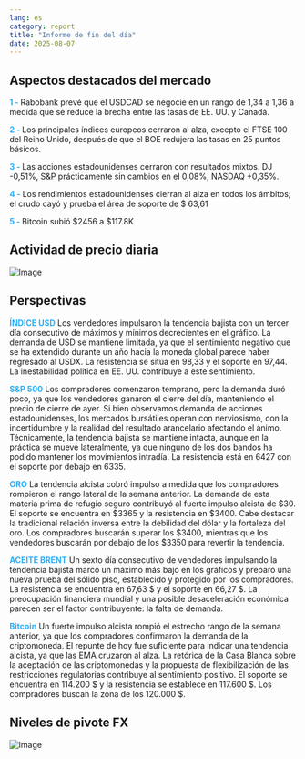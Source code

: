 ```yaml
---
lang: es
category: report
title: "Informe de fin del día"
date: 2025-08-07
---
```



<h2>Aspectos destacados del mercado</h2>
<strong style="color: #2caef7;">1 - </strong> Rabobank prevé que el USDCAD se negocie en un rango de 1,34 a 1,36 a medida que se reduce la brecha entre las tasas de EE. UU. y Canadá.

<strong style="color: #2caef7;">2 - </strong> Los principales índices europeos cerraron al alza, excepto el FTSE 100 del Reino Unido, después de que el BOE redujera las tasas en 25 puntos básicos.

<strong style="color: #2caef7;">3 - </strong> Las acciones estadounidenses cerraron con resultados mixtos. DJ -0,51%, S&P prácticamente sin cambios en el 0,08%, NASDAQ +0,35%.

<strong style="color: #2caef7;">4 - </strong> Los rendimientos estadounidenses cierran al alza en todos los ámbitos; el crudo cayó y prueba el área de soporte de $ 63,61

<strong style="color: #2caef7;">5 - </strong> Bitcoin subió $2456 a $117.8K



<h2>Actividad de precio diaria</h2>
<img src="https://markleighedu.github.io/img/Aug-2025/07-Aug-2025/price.jpg" alt="Image"/>

<h2>Perspectivas</h2>
<strong style="color: #2caef7;">ÍNDICE USD</strong> Los vendedores impulsaron la tendencia bajista con un tercer día consecutivo de máximos y mínimos decrecientes en el gráfico. La demanda de USD se mantiene limitada, ya que el sentimiento negativo que se ha extendido durante un año hacia la moneda global parece haber regresado al USDX. La resistencia se sitúa en 98,33 y el soporte en 97,44. La inestabilidad política en EE. UU. contribuye a este sentimiento.

<strong style="color: #2caef7;">S&P 500</strong> Los compradores comenzaron temprano, pero la demanda duró poco, ya que los vendedores ganaron el cierre del día, manteniendo el precio de cierre de ayer. Si bien observamos demanda de acciones estadounidenses, los mercados bursátiles operan con nerviosismo, con la incertidumbre y la realidad del resultado arancelario afectando el ánimo. Técnicamente, la tendencia bajista se mantiene intacta, aunque en la práctica se mueve lateralmente, ya que ninguno de los dos bandos ha podido mantener los movimientos intradía. La resistencia está en 6427 con el soporte por debajo en 6335.

<strong style="color: #2caef7;">ORO</strong> La tendencia alcista cobró impulso a medida que los compradores rompieron el rango lateral de la semana anterior. La demanda de esta materia prima de refugio seguro contribuyó al fuerte impulso alcista de $30. El soporte se encuentra en $3365 y la resistencia en $3400. Cabe destacar la tradicional relación inversa entre la debilidad del dólar y la fortaleza del oro. Los compradores buscarán superar los $3400, mientras que los vendedores buscarán por debajo de los $3350 para revertir la tendencia.

<strong style="color: #2caef7;">ACEITE BRENT</strong> Un sexto día consecutivo de vendedores impulsando la tendencia bajista marcó un máximo más bajo en los gráficos y preparó una nueva prueba del sólido piso, establecido y protegido por los compradores. La resistencia se encuentra en 67,63 $ y el soporte en 66,27 $. La preocupación financiera mundial y una posible desaceleración económica parecen ser el factor contribuyente: la falta de demanda.

<strong style="color: #2caef7;">Bitcoin</strong> Un fuerte impulso alcista rompió el estrecho rango de la semana anterior, ya que los compradores confirmaron la demanda de la criptomoneda. El repunte de hoy fue suficiente para indicar una tendencia alcista, ya que las EMA cruzaron al alza. La retórica de la Casa Blanca sobre la aceptación de las criptomonedas y la propuesta de flexibilización de las restricciones regulatorias contribuye al sentimiento positivo. El soporte se encuentra en 114.200 $ y la resistencia se establece en 117.600 $. Los compradores buscan la zona de los 120.000 $.



<h2>Niveles de pivote FX</h2>
<img src="https://markleighedu.github.io/img/Aug-2025/07-Aug-2025/pivot.jpg" alt="Image"/>